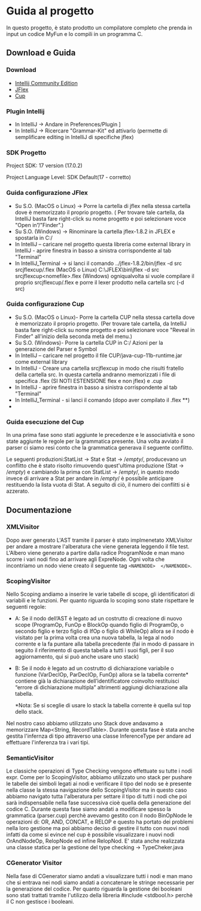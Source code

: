 # Guida al progetto

In questo progetto, è stato prodotto un compilatore completo che prenda in input un codice MyFun e lo compili in un
programma C.

## Download e Guida
### Download

- [Intellij Community Edition](https://www.jetbrains.com/idea/download/#section=windows)
- [JFlex](https://jflex.de/download.html)
- [Cup](http://www2.cs.tum.edu/projects/cup/install.php)

### Plugin Intellij

- In IntelliJ -> Andare in Preferences/Plugin ]
- In IntelliJ -> Ricercare "Grammar-Kit" ed attivarlo (permette di semplificare editing in IntelliJ di specifiche jflex)

### SDK Progetto

Project SDK: 17 version (17.0.2)

Project Language Level: SDK Default(17 - corretto)

### Guida configurazione JFlex

- Su S.O. (MacOS o Linux) -> Porre la cartella di jflex nella stessa cartella dove è memorizzato il proprio progetto. (
  Per trovare tale cartella, da IntelliJ basta fare right-click su nome progetto e poi selezionare voce "Open
  in”/”Finder".)
- Su S.O. (Windows) -> Rinominare la cartella jflex-1.8.2 in JFLEX e spostarla in C:/
- In IntelliJ – caricare nel progetto questa libreria come external library in IntelliJ - aprire finestra in basso a
  sinistra corrispondente al tab "Terminal"
- In IntelliJ_Terminal -> si lanci il comando ../jflex-1.8.2/bin/jflex -d src srcjflexcup/<nomefile>.flex (MacOS o
  Linux) C:\JFLEX\bin\jflex -d src srcjflexcup\<nomefile>.flex (Windows) ogniqualvolta si vuole compilare il proprio
  srcjflexcup/<nomefile>.flex e porre il lexer prodotto nella cartella src (-d src)

### Guida configurazione Cup

- Su S.O. (MacOS o Linux)- Porre la cartella CUP nella stessa cartella dove è memorizzato il proprio progetto. (Per
  trovare tale cartella, da IntelliJ basta fare right-click su nome progetto e poi selezionare voce "Reveal in Finder"
  all'inizio della seconda metà del menu.)
- Su S.O. (Windows)- Porre la cartella CUP in C:/ Azioni per la generazione del Parser e Symbol
- In IntelliJ – caricare nel progetto il file CUP/java-cup-11b-runtime.jar come external library
- In IntelliJ - Creare una cartella srcjflexcup in modo che risulti fratello della cartella src. In questa cartella
  andranno memorizzati i file di specifica <nomefile>.flex (SI NOTI ESTENSIONE flex e non jflex) e <nomefile>.cup
- In IntelliJ - aprire finestra in basso a sinistra corrispondente al tab "Terminal"
- In IntelliJ_Terminal - si lanci il comando (dopo aver compilato il .flex **)
-

### Guida esecuzione del  Cup

In una prima fase sono stati aggiunte le precedenze e le associatività e sono state aggiunte le regole per la grammatica
presente. Una volta avviato il parser ci siamo resi conto che la grammatica generava il seguente conflitto.

Le seguenti produzioni:StatList -> Stat e Stat -> /*empty*/, producevano un conflitto che è stato risolto rimuovendo quest'ultima produzione (Stat -> /*empty*) e cambiando la prima con StatList -> /*empty*/, in questo modo invece di arrivare a
Stat per andare in /*empty*/ è possibile anticipare restituendo la lista vuota di Stat. A seguito di ciò, il numero dei
conflitti si è azzerato.

## Documentazione

### XMLVisitor

Dopo aver generato L'AST tramite il parser è stato implmenetato XMLVisitor per andare a mostrare l'alberatura che viene
generata leggendo il file test. L'Albero viene generato a partire dalla radice ProgramNode e man mano scorre i vari nodi
fino ad arrivare agli ExpreNode. Ogni volta che incontriamo un nodo viene creato il seguente tag  `<NAMENODE>  </NAMENODE>`.

### ScopingVisitor

Nello Scoping andiamo a inserire le varie tabelle di scope, gli identificatori di variabili e le funzioni. Per quanto
riguarda lo scoping sono state rispettare le seguenti regole:

- A: Se il nodo dell’AST è legato ad un costrutto di creazione di nuovo scope (ProgramOp, FunOp e BlockOp quando figlio
  di ProgramOp, o secondo figlio e terzo figlio di IfOp o figlio di WhileOp)  allora se il nodo è visitato per la prima
  volta crea una nuova tabella, la lega al nodo corrente e la fa puntare alla tabella precedente (fai in modo di
  passare in seguito il riferimento di questa tabella a tutti i suoi figli, per il suo aggiornamento, qui si può anche
  usare uno stack)
- B: Se il nodo è legato ad un costrutto di dichiarazione variabile o funzione (VarDeclOp, ParDeclOp, FunOp) allora se
  la tabella corrente* contiene già la dichiarazione dell’identificatore coinvolto restituisci “errore di
  dichiarazione multipla” altrimenti aggiungi dichiarazione alla tabella.

  *Nota: Se si sceglie di usare lo stack la tabella corrente è quella sul top dello stack.

Nel nostro caso abbiamo utilizzato uno Stack dove andavamo a memorizzare Map<String, RecordTable>.
Durante questa fase è stata anche gestita l'infernza di tipo attraverso una classe InferenceType per andare ad
effettuare l'inferenza tra i vari tipi.

### SemanticVisitor

Le classiche operazioni di Type Checking vengono effettuate su tutte i nodi expr. Come per lo ScopingVisitor, abbiamo
utilizzato uno stack per pushare le tabelle dei simboli legati ai nodi e verificare il tipo del nodo se è presente nella
classe la stessa navigazione dello ScopingVisitor ma in questo caso abbiamo navigato tutta l'alberatura per settare il
tipo di tutti i nodi che poi sarà indispensabile nella fase successiva cioè quella della generazione del codice C.
Durante questa fase siamo andati a modificare spesso la grammatica (parser.cup) perchè avevamo gestito con
il nodo BinOpNode le operazioni di: OR, AND, CONCAT, e RELOP e  questo ha portato dei problemi nella
loro gestione ma poi abbiamo deciso di gestire il tutto con nuovi nodi infatti da come si evince nel cup è possibile
visualizzare i nuovi nodi OrAndNodeOp, RelopNode ed infine RelopNod. E' stata anche realizzata una classe statica per la
gestione del type checking -> TypeCheker.java

### CGenerator Visitor

Nella fase di CGenerator siamo andati a visualizzare tutti i nodi e man mano che si entrava nei nodi siamo andati a
concatenare le stringe necessarie per la generazione del codice. Per quanto riguarda la gestione dei booleani sono stati trattati tramite
l'utilizzo della libreria #include <stdbool.h> perchè il C non gestisce i booleani.

